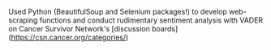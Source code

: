 Used Python (BeautifulSoup and Selenium packages!) to develop web-scraping functions and conduct rudimentary sentiment analysis with VADER on Cancer Survivor Network's [discussion boards] (https://csn.cancer.org/categories/)
